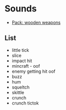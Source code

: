 # Sounds

- [Pack: wooden weapons](https://freesound.org/people/Artninja/packs/41022/)

## List

- little tick
- slice
- impact hit
- mincraft - oof 
- enemy getting hit oof
- buzz
- hum
- squeltch
- skittle
- crunch
- crunch tictok
